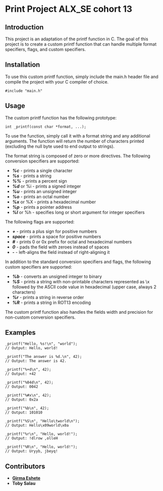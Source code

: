 # Print Project ALX_SE cohort 13

## Introduction

This project is an adaptation of the printf function in C. The goal of this project is to create a custom printf function that can handle multiple format specifiers, flags, and custom specifiers.

## Installation

To use this custom printf function, simply include the main.h header file and compile the project with your C compiler of choice.

```
#include "main.h"
```

## Usage

The custom printf function has the following prototype:

```
int _printf(const char *format, ...);
```

To use the function, simply call it with a format string and any additional arguments. The function will return the number of characters printed (excluding the null byte used to end output to strings).

The format string is composed of zero or more directives. The following conversion specifiers are supported:

- **_%c_** - prints a single character
- **_%s_** - prints a string
- **_%%_** - prints a percent sign
- **_%d_** or %i - prints a signed integer
- **_%u_** - prints an unsigned integer
- **_%o_** - prints an octal number
- **_%x_** or %X - prints a hexadecimal number
- **_%p_** - prints a pointer address
- **_%l_** or %h - specifies long or short argument for integer specifiers

The following flags are supported:

- **_+_** - prints a plus sign for positive numbers
- **_space_** - prints a space for positive numbers
- **_#_** - prints 0 or 0x prefix for octal and hexadecimal numbers
- **_0_** - pads the field with zeroes instead of spaces
- **_-_** - left-aligns the field instead of right-aligning it

In addition to the standard conversion specifiers and flags, the following custom specifiers are supported:

- **_%b_** - converts an unsigned integer to binary
- **_%S_** - prints a string with non-printable characters represented as \x followed by the ASCII code value in hexadecimal (upper case, always 2 characters)
- **_%r_** - prints a string in reverse order
- **_%R_** - prints a string in ROT13 encoding

The custom printf function also handles the fields width and precision for non-custom conversion specifiers.

## Examples

```
_printf("Hello, %s!\n", "world");
// Output: Hello, world!

_printf("The answer is %d.\n", 42);
// Output: The answer is 42.

_printf("%+d\n", 42);
// Output: +42

_printf("%04d\n", 42);
// Output: 0042

_printf("%#x\n", 42);
// Output: 0x2a

_printf("%b\n", 42);
// Output: 101010

_printf("%S\n", "Hello\tworld\n");
// Output: Hello\x09world\x0a

_printf("%r\n", "Hello, world!");
// Output: !dlrow ,olleH

_printf("%R\n", "Hello, world!");
// Output: Uryyb, jbeyq!
```

## Contributors

- [**Girma Eshete**](https://github.com/MenelikBerhan)
- **Toby Salau**
